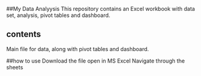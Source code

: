 ##My Data Analyysis
This repository contains an Excel workbook with data set, analysis, pivot tables and dashboard.
## contents
Main file for data, along with pivot tables and dashboard.

##how to use
Download the file
open in MS Excel
Navigate through the sheets
